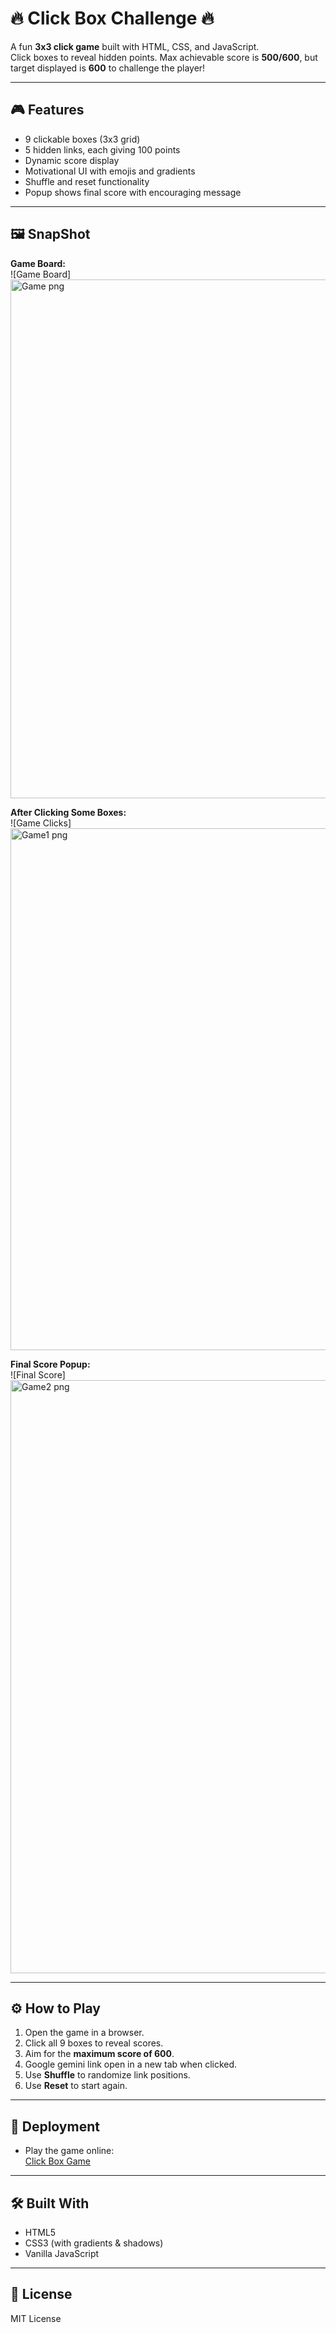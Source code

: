 # 🔥 Click Box Challenge 🔥

A fun **3x3 click game** built with HTML, CSS, and JavaScript.  
Click boxes to reveal hidden points. Max achievable score is **500/600**, but target displayed is **600** to challenge the player!  

---

## 🎮 Features

- 9 clickable boxes (3x3 grid)  
- 5 hidden links, each giving 100 points  
- Dynamic score display  
- Motivational UI with emojis and gradients  
- Shuffle and reset functionality  
- Popup shows final score with encouraging message  

---

## 🖼 SnapShot

**Game Board:**  
![Game Board]<img width="1883" height="830" alt="Game png" src="https://github.com/user-attachments/assets/bee89bbc-9765-446b-b76d-65b919cd4fdd" />



**After Clicking Some Boxes:**  
![Game Clicks]<img width="1816" height="835" alt="Game1 png" src="https://github.com/user-attachments/assets/47590412-15e0-4abc-99e7-73e0cf700f9f" />


**Final Score Popup:**  
![Final Score]<img width="955" height="949" alt="Game2 png" src="https://github.com/user-attachments/assets/8917336a-9d88-4401-8d54-1ad0659405fe" />


---

## ⚙️ How to Play

1. Open the game in a browser.  
2. Click all 9 boxes to reveal scores.  
3. Aim for the **maximum score of 600**.  
4. Google gemini link open in a new tab when clicked.  
5. Use **Shuffle** to randomize link positions.  
6. Use **Reset** to start again.  

---

## 🚀 Deployment

- Play the game online:  
[Click Box Game](https://poorvis885.github.io/click-box-game/)


---

## 🛠 Built With

- HTML5  
- CSS3 (with gradients & shadows)  
- Vanilla JavaScript  

---

## 📝 License

MIT License
